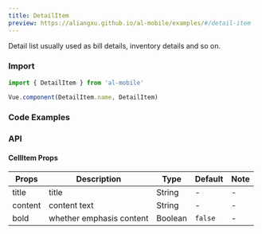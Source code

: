 ```yaml
---
title: DetailItem
preview: https://aliangxu.github.io/al-mobile/examples/#/detail-item
---
```


Detail list usually used as bill details, inventory details and so on.

### Import

```javascript
import { DetailItem } from 'al-mobile'

Vue.component(DetailItem.name, DetailItem)
```

### Code Examples
<!-- DEMO -->

### API

#### CellItem Props
|Props | Description | Type | Default | Note|
|----|-----|------|------|------|
|title|title|String|-|-|
|content|content text|String|-|-|
|bold|whether emphasis content|Boolean|`false`|-|
